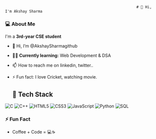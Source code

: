                                                                 # 👋 Hi, I'm Akshay Sharma

### 💻 About Me
  I'm a **3rd-year CSE student**
- 👋 Hi, I’m @AkshaySharmagithub
- 👀🌱 **Currently learning:** Web Development & DSA 
- 📫 How to reach me on linkedin, twitter..
- ⚡ Fun fact: I love Cricket, watching movie.

  ## 🚀 Tech Stack

 ![C](https://img.shields.io/badge/C-A8B9CC?style=for-the-badge&logo=c&logoColor=white)
 ![C++](https://img.shields.io/badge/C++-00599C?style=for-the-badge&logo=cplusplus&logoColor=white)
 ![HTML5](https://img.shields.io/badge/HTML5-E34F26?style=for-the-badge&logo=html5&logoColor=white)
 ![CSS3](https://img.shields.io/badge/CSS3-1572B6?style=for-the-badge&logo=css3&logoColor=white)
 ![JavaScript](https://img.shields.io/badge/JavaScript-F7DF1E?style=for-the-badge&logo=javascript&logoColor=black)
 ![Python](https://img.shields.io/badge/Python-3776AB?style=for-the-badge&logo=python&logoColor=white)
 ![SQL](https://img.shields.io/badge/SQL-003B57?style=for-the-badge&logo=databricks&logoColor=white)


### ⚡ Fun Fact

- Coffee + Code = 💻☕

 
